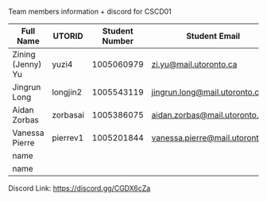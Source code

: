 
Team members information + discord for CSCD01

| Full Name            | UTORID    | Student Number   | Student Email                       | Discord          | Phone         | Preferred |
| ---------------------| ----------| -----------------| ------------------------------------|------------------|---------------|-----------|
Zining (Jenny) Yu      | yuzi4     | 1005060979       | zi.yu@mail.utoronto.ca              | Jenny Yu#8327    | 4166688966    |           |
Jingrun Long           | longjin2  | 1005543119       | jingrun.long@mail.utoronto.ca       | Scorpix#9521     | 6475727026    |           |
Aidan Zorbas           | zorbasai  | 1005386075       | aidan.zorbas@mail.utoronto.ca       | ajx#2821         | 2899233488    | Discord   |
Vanessa Pierre         | pierrev1  | 1005201844       | vanessa.pierre@mail.utoronto.ca     | nessssa#4490     | 6479238715    | Discord   |
name                   |           |                  |                                     |                  |               |           |
name                   |           |                  |                                     |                  |               |           |


Discord Link: https://discord.gg/CGDX6cZa
